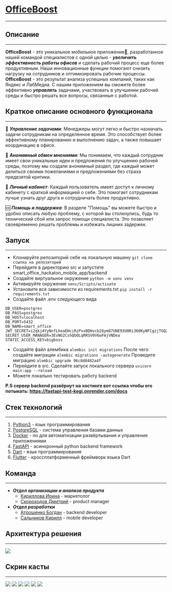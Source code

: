 # <a href='https://github.com/Raisin228/smart_office_hackathon_mobile_app'>OfficeBoost</a>

---

## Описание

---

**OfficeBoost** - это уникальное мобильное приложение📱, разработанное нашей командой специалистов с одной целью -
***увеличить эффективность работы офисов*** и сделать рабочий процесс еще более продуктивным. Наши инновационные функции
помогают снизить нагрузку на сотрудников и оптимизировать рабочие процессы. **OfficeBoost** - это результат анализа 
успешных компаний, таких как Яндекс и ЛабМедиа. С нашим приложением вы сможете более эффективно ***управлять*** задачами, 
участвовать в улучшении рабочей среды и быстро решать все вопросы, связанные с работой.

## Краткое описание основного функционала

---

🚀 ***Управление задачами***: Менеджеры могут легко и быстро назначать задачи сотрудникам на определенное время. Это
способствует более эффективному планированию и выполнению задач, а также повышает координацию в офисе.

📢 ***Анонимный обмен мнениями***: Мы понимаем, что каждый сотрудник имеет свои уникальные идеи и предложения по улучшению
рабочей среды, поэтому мы создали анонимный раздел, где каждый может делиться своими пожеланиями и предложениями без
страха предвзятой критики.

👤 ***Личный кабинет***: Каждый пользователь имеет доступ к личному кабинету с краткой информацией о себе. Это помогает
сотрудникам лучше узнать друг друга и сотрудничать более продуктивно.

🆘 ***Помощь и поддержка***: В разделе "Помощь" вы можете быстро и удобно описать любую проблему, с которой вы столкнулись,
будь то технический сбой или запрос помощи специалиста. Это позволяет своевременно решать проблемы и избежать лишних
задержек.

## Запуск 

---

* Клонируйте репозиторий себе на локальную машину `git clone ссылка на репозиторий`
* Перейдите в директорию src и запустите smart_office_hackaton_mobile_app/backend 
* Создайте виртуальное окружение `python -m venv venv`
* Активируйте окружение `venv/Scripts/activate`
* Установите все зависимости из requirements.txt `pip install -r requirements.txt`
* Создайте файл .env следующего вида 
```
DB_USER=postgres
DB_PASS=postgres
DB_HOST=localhost
DB_PORT=5432
DB_NAME=smart_office
JWT_SECRET=i2qkj4YyNnfLheaEHciRzPxxBDHvcb26ym87UNE93U0Ri360KyNFCgzjTGQZg2o3yttYZec5dRgDjXikzix5oT4kwmNE1jUsnb6M
SECRET_USER_MANAGER=3EvNG2CshQbOLqRRSV0V6wFmjVNDea
STATIC_ACCESS_KEY=bigboss 
```
* Создайте файл алембика `alembic init migrations` После чего создайте миграции `alembic migrations -autogenerate`
Проведите миграцию `alembic upgrade 96c8d8482a4f`
* Перейдите в src. Сделайте запуск локального сервера `uvicorn main:app --reload`
* Можете локально тестировать работу backend

**P.S сервер backend развёрнут на хостинге вот ссылка чтобы его потыкать: https://fastapi-test-kegi.onrender.com/docs**

## Стек технологий

---

1. [Python3](https://www.python.org/) - язык программирования
2. [PostgreSQL](https://www.postgresql.org/) - система управления базами данных
3. [Docker](https://www.docker.com/) - по для автоматизации развёртывания и управления приложениями
4. [FastAPI](https://fastapi.tiangolo.com/) - асинхронный python backend framework
5. [Dart](https://dart.dev/) - язык программирования
6. [Flutter](https://flutter.dev/) - кроссплатформенный фреймворк языка Dart

## Команда

---

* ***Отдел организации и анализа продукта***
  - [Кириллова Ирина](https://vk.com/keislend) - маркетолог
  - [Скороходов Дмитрий](https://vk.com/dima_sk13) - product manager
* ***Отдел разработки***
  - [Атрошенко Богдан](https://vk.com/bog_at_04) - backend developer
  - [Сальников Кирилл](https://vk.com/k.salnikov2020) - mobile developer

## Архитектура решения

---

<img src="https://github.com/Raisin228/smart_office_hackathon_mobile_app/blob/main/images/archit.png">

## Скрин касты

---

<img src="https://github.com/Raisin228/smart_office_hackathon_mobile_app/blob/main/images/%D1%81%D0%BE%D0%B7%D0%B4%D0%B0%D0%BD%D0%B8%D0%B5%20%D0%BF%D1%80%D0%B5%D0%B4%D0%BB%D0%BE%D0%B6%D0%B5%D0%BD%D0%B8%D1%8F.jpg">
<img src="https://github.com/Raisin228/smart_office_hackathon_mobile_app/blob/main/images/%D0%B2%D1%85%D0%BE%D0%B4.jpg">
<img src="https://github.com/Raisin228/smart_office_hackathon_mobile_app/blob/main/images/%D0%B7%D0%B0%D0%B4%D0%B0%D1%87%D0%B8.jpg">
<img src="https://github.com/Raisin228/smart_office_hackathon_mobile_app/blob/main/images/%D0%B7%D0%B0%D1%8F%D0%B2%D0%BA%D0%B0.jpg">
<img src="https://github.com/Raisin228/smart_office_hackathon_mobile_app/blob/main/images/%D1%80%D0%B5%D0%B3%D0%B8%D1%81%D1%82%D1%80%D0%B0%D1%86%D0%B8%D1%8F.jpg">
<img src="https://github.com/Raisin228/smart_office_hackathon_mobile_app/blob/main/images/%D1%81%D0%BE%D0%B7%D0%B4%D0%B0%D0%BD%D0%B8%D0%B5%20%D0%BF%D1%80%D0%B5%D0%B4%D0%BB%D0%BE%D0%B6%D0%B5%D0%BD%D0%B8%D1%8F.jpg">
